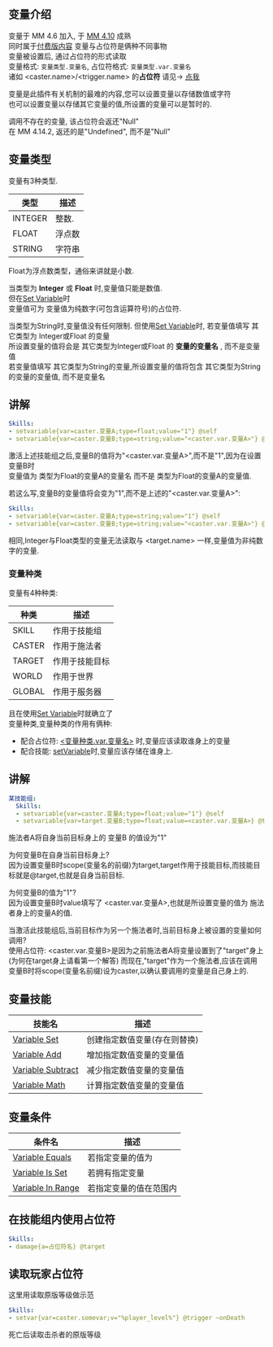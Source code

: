 变量介绍
-----------------

变量于 MM 4.6 加入, 于 [MM 4.10](/更新日志/4.10.x更新日志) 成熟  
同时属于[付费版内容](/付费版内容)
变量与占位符是俩种不同事物  
变量被设置后, 通过占位符的形式读取  
变量格式: `变量类型.变量名`, 占位符格式: `变量类型.var.变量名`  
诸如 <caster.name>/<trigger.name> 的**占位符** 请见-> [点我](/技能/占位符)

变量是此插件有关机制的最难的内容,您可以设置变量以存储数值或字符  
也可以设置变量以存储其它变量的值,所设置的变量可以是暂时的.

调用不存在的变量, 该占位符会返还"Null"  
在 MM 4.14.2, 返还的是"Undefined", 而不是"Null"

变量类型
-----------------

变量有3种类型.

| **类型** | **描述** |
|----------|----------------------------------|
| INTEGER  | 整数. |
| FLOAT    | 浮点数 |
| STRING   | 字符串 |

Float为浮点数类型，通俗来讲就是小数.

当类型为 **Integer** 或 **Float** 时,变量值只能是数值.  
但在[Set Variable](/技能/列表/setvariable)时  
变量值可为 变量值为纯数字(可包含运算符号)的占位符.

当类型为String时,变量值没有任何限制.
但使用[Set Variable](/技能/列表/setvariable)时, 若变量值填写 其它类型为 Integer或Float 的变量  
所设置变量的值将会是 其它类型为Integer或Float 的 **变量的变量名** , 而不是变量值  
若变量值填写 其它类型为String的变量,所设置变量的值将包含 其它类型为String的变量的变量值, 而不是变量名

讲解
-----------------

```yml
Skills:
- setvariable{var=caster.变量A;type=float;value="1"} @self
- setvariable{var=caster.变量B;type=string;value="<caster.var.变量A>"} @self
```

激活上述技能组之后,变量B的值将为"<caster.var.变量A>",而不是"1",因为在设置变量B时  
变量值为 类型为Float的变量A的变量名 而不是 类型为Float的变量A的变量值.

若这么写,变量B的变量值将会变为"1",而不是上述的"<caster.var.变量A>":

```yml
Skills:
- setvariable{var=caster.变量A;type=string;value="1"} @self
- setvariable{var=caster.变量B;type=string;value="<caster.var.变量A>"} @self
```

相同,Integer与Float类型的变量无法读取与 <target.name> 一样,变量值为非纯数字的变量.

### 变量种类

变量有4种种类:

| 种类 | 描述 |
| ---- | ---- |
| SKILL    | 作用于技能组 |
| CASTER   | 作用于施法者 |
| TARGET   | 作用于技能目标 |
| WORLD    | 作用于世界 |
| GLOBAL   | 作用于服务器|

且在使用[Set Variable](/技能/列表/setvariable)时就确立了  
变量种类,变量种类的作用有俩种:  

-  配合占位符: [<变量种类.var.变量名>](/技能/占位符) 时,变量应该读取谁身上的变量
-  配合技能: [setVariable](/技能/列表/setvariable)时,变量应该存储在谁身上.

讲解
-----------------
 
```yml
某技能组:
  Skills:
  - setvariable{var=caster.变量A;type=float;value="1"} @self
  - setvariable{var=target.变量B;type=float;value=<caster.var.变量A>} @target
```

施法者A将自身当前目标身上的 变量B 的值设为"1"

为何变量B在自身当前目标身上?  
因为设置变量B时scope(变量名的前缀)为target,target作用于技能目标,而技能目标就是@target,也就是自身当前目标.

为何变量B的值为"1"?  
因为设置变量B时value填写了 <caster.var.变量A>,也就是所设置变量的值为 施法者身上的变量A的值.

当激活此技能组后,当前目标作为另一个施法者时,当前目标身上被设置的变量如何调用?  
使用占位符: <caster.var.变量B>是因为之前施法者A将变量设置到了"target"身上  
(为何在target身上请看第一个解答) 而现在,"target"作为一个施法者,应该在调用  
变量B时将scope(变量名前缀)设为caster,以确认要调用的变量是自己身上的.

变量技能
-----------------

| 技能名 | 描述 |
| ----- | ---- |
| [Variable Set](/技能/列表/setvariable) | 创建指定数值变量(存在则替换) |
| [Variable Add](/技能/列表/variableadd) | 增加指定数值变量的变量值 |
| [Variable Subtract](/技能/列表/variablesubtract) | 减少指定数值变量的变量值 |
| [Variable Math](/技能/列表/variablemath) | 计算指定数值变量的变量值 |

变量条件
-----------------

| 条件名 | 描述 |
| ----- | ---- |
| [Variable Equals](/条件/variableequals) | 若指定变量的值为 |
| [Variable Is Set](/条件/variableisset) | 若拥有指定变量 |
| [Variable In Range](/条件/variableinrange) | 若指定变量的值在范围内 |

在技能组内使用占位符
----------------

```yml
Skills:
- damage{a=占位符名} @target
```

读取玩家占位符
---------

这里用读取原版等级做示范

```yml
Skills:
- setvar{var=caster.somevar;v="%player_level%"} @trigger ~onDeath
```

死亡后读取击杀者的原版等级